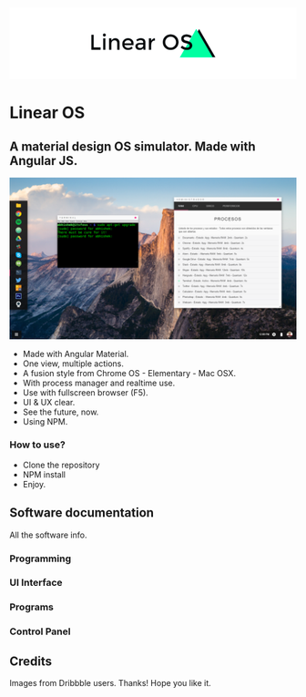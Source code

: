 ![alt tag](https://raw.githubusercontent.com/eladiomejias/LinearOS/master/public/css/images/Logo.png?token=AOKf0yY-m0qO6TuDx58yEpmZIq6sih5sks5Yd64hwA%3D%3D)
# Linear OS

## A material design OS simulator. Made with Angular JS.

![alt tag](https://raw.githubusercontent.com/eladiomejias/LinearOS/95dc9c7af169b8ba6522ce7565e2b03575420a0f/public/css/images/Wallp.png?token=AOKf00CyBz_EgYSca6XTveHHly2GMhhKks5Yeab1wA%3D%3D)

- Made with Angular Material.
- One view, multiple actions.
- A fusion style from Chrome OS - Elementary - Mac OSX.
- With process manager and realtime use.
- Use with fullscreen browser (F5).
- UI & UX clear.
- See the future, now.
- Using NPM.


### How to use?

- Clone the repository
- NPM install
- Enjoy.

## Software documentation

All the software info.

### Programming


### UI Interface


### Programs


### Control Panel


## Credits

Images from Dribbble users. Thanks!
Hope you like it.


